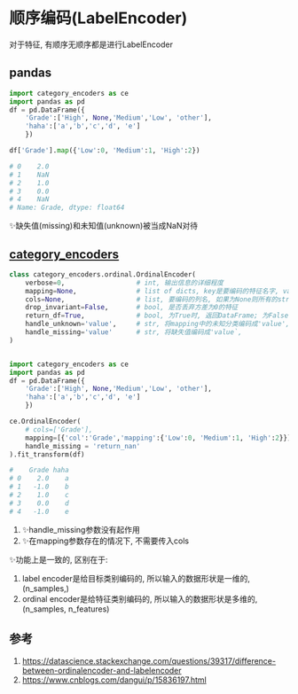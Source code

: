 # 顺序编码(LabelEncoder)

对于特征, 有顺序无顺序都是进行LabelEncoder

## pandas

```python
import category_encoders as ce
import pandas as pd
df = pd.DataFrame({
    'Grade':['High', None,'Medium','Low', 'other'],
    'haha':['a','b','c','d', 'e']
    })

df['Grade'].map({'Low':0, 'Medium':1, 'High':2})

# 0    2.0
# 1    NaN
# 2    1.0
# 3    0.0
# 4    NaN
# Name: Grade, dtype: float64
```

✨缺失值(missing)和未知值(unknown)被当成NaN对待

## [category_encoders](https://contrib.scikit-learn.org/category_encoders/index.html)

```python
class category_encoders.ordinal.OrdinalEncoder(
    verbose=0,                  # int, 输出信息的详细程度
    mapping=None,               # list of dicts, key是要编码的特征名字, value是字典, 子key是原始分类, 子value是编码分类[{‘col’: ‘col1’, ‘mapping’: {None: 0, ‘a’: 1, ‘b’: 2}}, {‘col’: ‘col2’, ‘mapping’: {None: 0, ‘x’: 1, ‘y’: 2}}]
    cols=None,                  # list, 要编码的列名, 如果为None则所有的string列都会被编码. ✨当提供mapping时, 优先使用mapping中的列, 而不是全部列
    drop_invariant=False,       # bool, 是否丢弃方差为0的特征
    return_df=True,             # bool, 为True时, 返回DataFrame; 为False时, 返回numpy ndarray 
    handle_unknown='value',     # str, 将mapping中的未知分类编码成'value', 编码为-1
    handle_missing='value'      # str, 将缺失值编码成'value`,
)
```

```python

import category_encoders as ce
import pandas as pd
df = pd.DataFrame({
    'Grade':['High', None,'Medium','Low', 'other'],
    'haha':['a','b','c','d', 'e']
    })

ce.OrdinalEncoder(
    # cols=['Grade'], 
    mapping=[{'col':'Grade','mapping':{'Low':0, 'Medium':1, 'High':2}}],
    handle_missing = 'return_nan'
).fit_transform(df)

#    Grade haha
# 0    2.0    a
# 1   -1.0    b
# 2    1.0    c
# 3    0.0    d
# 4   -1.0    e

```

1. ✨handle_missing参数没有起作用
2. ✨在mapping参数存在的情况下, 不需要传入cols

✨功能上是一致的, 区别在于:

1. label encoder是给目标类别编码的, 所以输入的数据形状是一维的, (n_samples,)
2. ordinal encoder是给特征类别编码的, 所以输入的数据形状是多维的, (n_samples, n_features)

## 参考

1. <https://datascience.stackexchange.com/questions/39317/difference-between-ordinalencoder-and-labelencoder>
2. <https://www.cnblogs.com/dangui/p/15836197.html>
